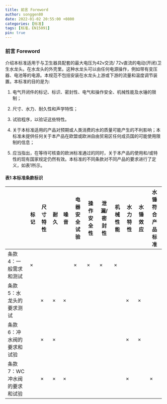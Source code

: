```yaml
---
title: 前言 Foreword
author: songgen80
date: 2022-01-02 20:55:00 +0800
categories: [标准]
tags: [标准，EN15091]
pin: true
---
```


###  前言 Foreword

介绍本标准适用于与卫生器具配套的最大电压为42v交流/ 72v直流的电动(开闭)卫生水龙头。在水龙头的外壳里。这种水龙头可以由任何电源操作，例如带有变压器、电池等的电源。本规范不包括安装在水龙头上游或下游的流量和温度调节装置。本标准的目的是为:

1) 电气开闭件的标记、标识、密封性、电气和操作安全、机械性能及水锤的限制；

2) 尺寸、水力、耐久性和声学特性；

3) 试验程序，以验证这些特性。

4) 关于本标准适用的产品对预期或人类消费的水的质量可能产生的不利影响；本标准未提供任何关于本产品在欧盟或欧洲自由贸易区任何成员国的可能使用限制的信息；

5) 应当指出，在等待可核查的欧洲标准通过的同时，关于本产品的使用和/或特性的现有国家规定仍然有效。本标准的不同条款对不同产品的要求进行了定义，如表1所示。

#### 表1 本标准条款标识

|                               | 标记 | 尺寸特性 | 耐久 | 噪音 | 电器安全试验 | 操作安全性 | 泄漏/密封性 | 机械性能 | 水力特性 | 水锤效应 | 水锤符合产品标准 |
| ----------------------------- | ---- | -------- | ---- | ---- | ------------ | ---------- | ----------- | -------- | -------- | -------- | ---------------- |
| 条款 4：一般需求和测试        | ×    |          |      |      | ×            | ×          | ×           | ×        |          |          |                  |
| 条款 5：水龙头的要求测试      |      | ×        | ×    | ×    |              |            |             |          | ×        | ×        |                  |
| 条款 6：冲水阀的要求和试验    |      | ×        | ×    |      |              |            |             |          | ×        | ×        |                  |
| 条款 7：WC 冲水阀的要求和试验 |      | ×        | ×    | ×    |              |            |             |          | ×        |          | ×                |


